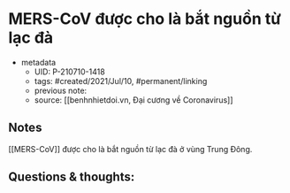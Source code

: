 # MERS-CoV được cho là bắt nguồn từ lạc đà

- metadata
	- UID: P-210710-1418
	- tags: #created/2021/Jul/10, #permanent/linking
	- previous note: 
	- source: [[benhnhietdoi.vn, Đại cương về Coronavirus]]

## Notes
[[MERS-CoV]] được cho là bắt nguồn từ lạc đà ở vùng Trung Đông.

## Questions & thoughts:

